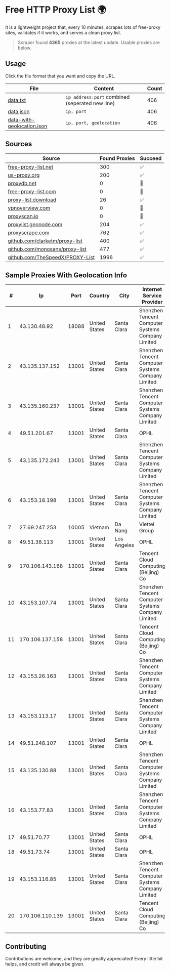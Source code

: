 
# Free HTTP Proxy List 🌍

It is a lightweight project that, every 10 minutes, scrapes lots of free-proxy sites, validates if it works, and serves a clean proxy list.


> Scraper found **4365** proxies at the latest update. Usable proxies are below.

## Usage

Click the file format that you want and copy the URL.


|File|Content|Count|
|----|-------|-----|
|[data.txt](https://raw.githubusercontent.com/themiralay/Proxy-List-World/master/data.txt)|`ip_address:port` combined (seperated new line)|406|
|[data.json](https://raw.githubusercontent.com/themiralay/Proxy-List-World/master/data.json)|`ip, port`|406|
|[data-with-geolocation.json](https://raw.githubusercontent.com/themiralay/Proxy-List-World/master/data-with-geolocation.json)|`ip, port, geolocation`|406|

## Sources

|Source|Found Proxies|Succeed|
|------|-------------|-------|
|[free-proxy-list.net](https://free-proxy-list.net)|300|✅|
|[us-proxy.org](https://www.us-proxy.org)|200|✅|
|[proxydb.net](http://proxydb.net)|0|🚫|
|[free-proxy-list.com](https://free-proxy-list.com/?page=&port=&type%5B%5D=http&type%5B%5D=https&up_time=0&search=Search)|0|🚫|
|[proxy-list.download](https://www.proxy-list.download/HTTP)|26|✅|
|[vpnoverview.com](https://vpnoverview.com/privacy/anonymous-browsing/free-proxy-servers)|0|🚫|
|[proxyscan.io](https://www.proxyscan.io)|0|🚫|
|[proxylist.geonode.com](https://proxylist.geonode.com/api/proxy-list?limit=300&page=1&sort_by=lastChecked&sort_type=desc&protocols=http,https)|204|✅|
|[proxyscrape.com](https://api.proxyscrape.com/v2/?request=displayproxies&protocol=http&timeout=10000&country=all&ssl=all&anonymity=all)|762|✅|
|[github.com/clarketm/proxy-list](https://raw.githubusercontent.com/clarketm/proxy-list/master/proxy-list-raw.txt)|400|✅|
|[github.com/monosans/proxy-list](https://raw.githubusercontent.com/monosans/proxy-list/main/proxies/http.txt)|477|✅|
|[github.com/TheSpeedX/PROXY-List](https://raw.githubusercontent.com/TheSpeedX/PROXY-List/master/http.txt)|1996|✅|


## Sample Proxies With Geolocation Info

|#|Ip|Port|Country|City|Internet Service Provider|
|-|--|----|-------|----|-------------------------|
|1|43.130.48.92|18088|United States|Santa Clara|Shenzhen Tencent Computer Systems Company Limited|
|2|43.135.137.152|13001|United States|Santa Clara|Shenzhen Tencent Computer Systems Company Limited|
|3|43.135.160.237|13001|United States|Santa Clara|Shenzhen Tencent Computer Systems Company Limited|
|4|49.51.201.67|13001|United States|Santa Clara|OPHL|
|5|43.135.172.243|13001|United States|Santa Clara|Shenzhen Tencent Computer Systems Company Limited|
|6|43.153.18.198|13001|United States|Santa Clara|Shenzhen Tencent Computer Systems Company Limited|
|7|27.69.247.253|10005|Vietnam|Da Nang|Viettel Group|
|8|49.51.38.113|13001|United States|Los Angeles|OPHL|
|9|170.106.143.168|13001|United States|Santa Clara|Tencent Cloud Computing (Beijing) Co|
|10|43.153.107.74|13001|United States|Santa Clara|Shenzhen Tencent Computer Systems Company Limited|
|11|170.106.137.158|13001|United States|Santa Clara|Tencent Cloud Computing (Beijing) Co|
|12|43.153.26.163|13001|United States|Santa Clara|Shenzhen Tencent Computer Systems Company Limited|
|13|43.153.113.17|13001|United States|Santa Clara|Shenzhen Tencent Computer Systems Company Limited|
|14|49.51.248.107|13001|United States|Santa Clara|OPHL|
|15|43.135.130.88|13001|United States|Santa Clara|Shenzhen Tencent Computer Systems Company Limited|
|16|43.153.77.83|13001|United States|Santa Clara|Shenzhen Tencent Computer Systems Company Limited|
|17|49.51.70.77|13001|United States|Santa Clara|OPHL|
|18|49.51.73.74|13001|United States|Santa Clara|OPHL|
|19|43.153.116.85|13001|United States|Santa Clara|Shenzhen Tencent Computer Systems Company Limited|
|20|170.106.110.139|13001|United States|Santa Clara|Tencent Cloud Computing (Beijing) Co|



## Contributing

Contributions are welcome, and they are greatly appreciated! Every
little bit helps, and credit will always be given.

